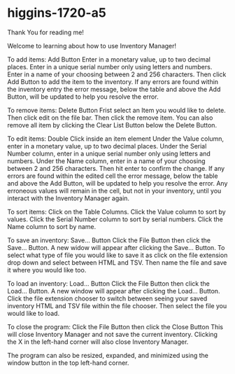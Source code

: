 # higgins-1720-a5

Thank You for reading me!

Welcome to learning about how to use Inventory Manager!

To add items: Add Button
  Enter in a monetary value, up to two decimal places.
  Enter in a unique serial number only using letters and numbers.
  Enter in a name of your choosing between 2 and 256 characters.
  Then click Add Button to add the item to the inventory.
  If any errors are found within the inventory entry the error message,
  below the table and above the Add Button, will be updated to help you resolve the error.
  
To remove items: Delete Button
  Frist select an Item you would like to delete.
  Then click edit on the file bar.
  Then click the remove item.
  You can also remove all item by clicking the Clear List Button below the Delete Button.
  
To edit items: Double Click inside an item element
  Under the Value column, enter in a monetary value, up to two decimal places.
  Under the Serial Number column, enter in a unique serial number only using letters and numbers.
  Under the Name column, enter in a name of your choosing between 2 and 256 characters.
  Then hit enter to confirm the change.
  If any errors are found within the edited cell the error message,
  below the table and above the Add Button, will be updated to help you resolve the error.
  Any erroneous values will remain in the cell, but not in your inventory, until you interact with the Inventory Manager again.
  
To sort items: Click on the Table Columns.
  Click the Value column to sort by values.
  Click the Serial Number column to sort by serial numbers.
  Click the Name column to sort by name.
  
To save an inventory: Save... Button
  Click the File Button then click the Save... Button.
  A new widow will appear after clicking the Save... Button.
  To select what type of file you would like to save it as click on the file extension drop down and select between HTML and TSV.
  Then name the file and save it where you would like too.
  
To load an inventory: Load... Button
  Click the File Button then click the Load... Button.
  A new window will appear after clicking the Load... Button.
  Click the file extension chooser to switch between seeing your saved inventory HTML and TSV file within the file chooser.
  Then select the file you would like to load.
  
To close the program: Click the File Button then click the Close Button
  This will close Inventory Manager and not save the current inventory.
  Clicking the X in the left-hand corner will also close Inventory Manager.
  
The program can also be resized, expanded, and minimized using the window button in the top left-hand corner.
